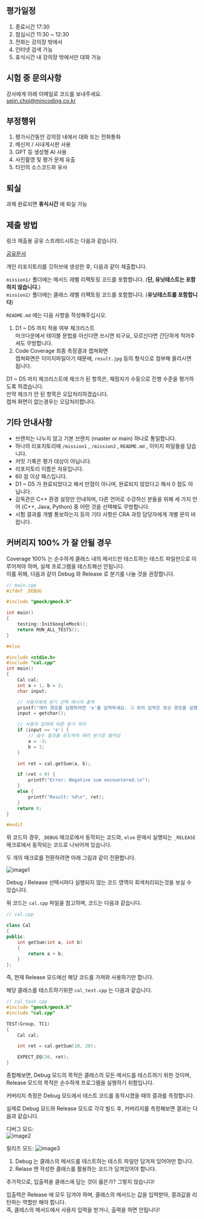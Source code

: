 ## 평가일정  
1. 종료시간 17:30  
2. 점심시간 11:30 ~ 12:30  
3. 전화는 강의장 밖에서  
4. 인터넷 검색 가능  
5. 휴식시간 내 강의장 밖에서만 대화 가능  


## 시험 중 문의사항  
강사에게 아래 이메일로 코드를 보내주세요.  
sejin.choi@mincoding.co.kr  


## 부정행위  
1. 평가시간동안 강의장 내에서 대화 또는 전화통화  
2. 메신저 / 사내게시판 사용  
3. GPT 등 생성형 AI 사용  
4. 사진촬영 및 평가 문제 유출  
5. 타인의 소스코드와 유사  


## 퇴실  
과제 완료되면 **휴식시간** 에 퇴실 가능  


## 제출 방법  
링크 제출용 공유 스프레드시트는 다음과 같습니다.  

[공유문서](https://docs.google.com/spreadsheets/d/1NCux5xvxkCZnvWexqanU4a8VxnoppOuSAxplHCHbas4/edit?usp=sharing)  


개인 리포지토리를 깃허브에 생성한 후, 다음과 같이 제출합니다.  


`mission1/` 폴더에는 메서드 레벨 리팩토링 코드를 포함합니다. (**단, 유닛테스트는 포함하지 않습니다.**)  
`mission2/` 폴더에는 클래스 레벨 리팩토링 코드를 포함합니다. (**유닛테스트를 포함합니다**) 


`README.md` 에는 다음 사항을 작성해주십시오.  
1. D1 ~ D5 까지 적용 여부 체크리스트  
마크다운에서 테이블 문법을 아신다면 쓰시면 되구요, 모르신다면 간단하게 적어주셔도 무방합니다.  
2. Code Coverage 최종 측정결과 캡쳐화면  
캡쳐화면은 이미지파일이기 때문에, `result.jpg` 등의 형식으로 첨부해 올리시면 됩니다.  


D1 ~ D5 까지 체크리스트에 체크가 된 항목은, 채점자가 수동으로 진행 수준을 평가하도록 하겠습니다.  
만약 체크가 안 된 항목은 오답처리하겠습니다.  
캡쳐 화면이 없는경우는 오답처리합니다.  


## 기타 안내사항  
- 브랜치는 나누지 않고 기본 브랜치 (master or main) 하나로 통일합니다.  
- 하나의 리포지토리에 `/mission1` , `/mission2` , `README.md` , 이미지 파일들을 담습니다.  
- 커밋 기록은 평가 대상이 아닙니다.  
- 리포지토리 이름은 자유입니다.  
- 60 점 이상 패스입니다.  
- D1 ~ D5 가 완료되었다고 해서 만점이 아니며, 완료되지 않았다고 해서 0 점도 아닙니다.  
- 감독관은 C++ 환경 설정만 안내하며, 다른 언어로 수강하신 분들을 위해 세 가지 언어 (C++, Java, Python) 중 어떤 것을 선택해도 무방합니다.  
- 시험 결과를 개별 통보하는지 등의 기타 사항은 CRA 과정 담당자에게 개별 문의 바랍니다.  


## 커버리지 100% 가 잘 안될 경우  

Coverage 100% 는 순수하게 클래스 내의 메서드만 테스트하는 테스트 파일만으로 이루어져야 하며, 실제 프로그램을 테스트해선 안됩니다.  
이를 위해, 다음과 같이 Debug 와 Release 로 분기를 나눌 것을 권장합니다.  

```cpp
// main.cpp
#ifdef _DEBUG

#include "gmock/gmock.h"

int main()
{
	testing::InitGoogleMock();
	return RUN_ALL_TESTS();
}

#else

#include <stdio.h>
#include "cal.cpp"
int main()
{
    Cal cal;
    int a = 1, b = 2;
    char input;

    // 사용자에게 분기 선택 메시지 출력
    printf("에러 경로를 실행하려면 'e'를 입력하세요. 그 외의 입력은 정상 경로를 실행합니다: ");
    input = getchar();

    // 사용자 입력에 따른 분기 처리
    if (input == 'e') {
        // 음수 결과를 유도하여 에러 분기로 들어감
        a = -3;
        b = 1;
    }

    int ret = cal.getSum(a, b);

    if (ret < 0) {
        printf("Error: Negative sum encountered.\n");
    }
    else {
        printf("Result: %d\n", ret);
    }
    return 0;
}

#endif
```

위 코드의 경우, `_DEBUG` 매크로에서 동작되는 코드와, `else` 문에서 실행되는 `_RELEASE` 매크로에서 동작되는 코드로 나뉘어져 있습니다.  

두 개의 매크로를 전환하려면 아래 그림과 같이 전환합니다.  

![image1](./imgs/image1.jpg)  

Debug / Release 선택시마다 실행되지 않는 코드 영역이 회색처리되는것을 보실 수 있습니다.  

위 코드는 `cal.cpp` 파일을 참고하며, 코드는 다음과 같습니다.  

```cpp
// cal.cpp

class Cal
{
public:
	int getSum(int a, int b)
	{
		return a + b;
	}
};
```

즉, 현재 Release 모드에선 해당 코드를 가져와 사용하기만 합니다.  

해당 클래스를 테스트하기위한 `cal_test.cpp` 는 다음과 같습니다.  

```cpp
// cal_test.cpp
#include "gmock/gmock.h"
#include "cal.cpp"

TEST(Group, TC1)
{
	Cal cal;

	int ret = cal.getSum(10, 20);

	EXPECT_EQ(30, ret);
}
```

종합해보면, Debug 모드의 목적은 클래스의 모든 메서드를 테스트하기 위한 것이며, Release 모드의 목적은 순수하게 프로그램을 실행하기 위함입니다.  

커버리지 측정은 Debug 모드에서 테스트 코드를 동작시켰을 때의 결과를 측정합니다.

실제로 Debug 모드와 Release 모드로 각각 빌드 후, 커버리지를 측정해보면 결과는 다음과 같습니다.  

디버그 모드:  
![image2](./imgs/image2.jpg)

릴리즈 모드:
![image3](./imgs/image3.jpg)  


1. Debug 는 클래스의 메서드를 테스트하는 테스트 파일만 담겨져 있어야만 합니다.  
2. Relase 엔 작성한 클래스를 활용하는 코드가 담겨있어야 합니다.  

추가적으로, 입출력을 클래스에 담는 것이 옳은가? 그렇지 않습니다!  

입출력은 Release 에 모두 담겨야 하며, 클래스의 메서드는 값을 입력받아, 결과값을 리턴하는 역할만 해야 합니다.  
즉, 클레스의 메서드에서 사용자 입력을 받거나, 출력을 하면 안됩니다!  
